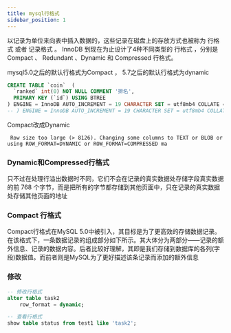 ```yaml
---
title: mysql行格式
sidebar_position: 1
---
```


以记录为单位来向表中插入数据的，这些记录在磁盘上的存放方式也被称为 行格式 或者 记录格式 。 InnoDB 到现在为止设计了4种不同类型的 行格式 ，分别是 Compact 、 Redundant 、Dynamic 和 Compressed 行格式。

mysql5.0之后的默认行格式为Compact ， 5.7之后的默认行格式为dynamic
```sql
CREATE TABLE `coin`  (
  `ranked` int(0) NOT NULL COMMENT '排名',
  PRIMARY KEY (`id`) USING BTREE
) ENGINE = InnoDB AUTO_INCREMENT = 19 CHARACTER SET = utf8mb4 COLLATE = utf8mb4_bin ROW_FORMAT = Dynamic;
-- ) ENGINE = InnoDB AUTO_INCREMENT = 19 CHARACTER SET = utf8mb4 COLLATE = utf8mb4_bin ROW_FORMAT = Compact;
```

Compact改成Dynamic
```
 Row size too large (> 8126). Changing some columns to TEXT or BLOB or using ROW_FORMAT=DYNAMIC or ROW_FORMAT=COMPRESSED ma
```

### Dynamic和Compressed行格式
只不过在处理行溢出数据时不同，它们不会在记录的真实数据处存储字段真实数据的前 768 个字节，而是把所有的字节都存储到其他页面中，只在记录的真实数据处存储其他页面的地址

### Compact 行格式
Compact行格式在MySQL 5.0中被引入，其目标是为了更高效的存储数据记录。在该格式下，一条数据记录的组成部分如下所示。其大体分为两部分——记录的额外信息、记录的数据内容。后者比较好理解，其即是我们存储到数据库的各列(字段)数据值。而前者则是MySQL为了更好描述该条记录而添加的额外信息

### 修改
```sql
-- 修改行格式
alter table task2
    row_format = dynamic;

-- 查看行格式
show table status from test1 like 'task2';
```
